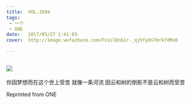 ```yaml
---
title:	VOL.1694
tags:
 - 一个
 - ONE
date:	2017/05/27 1:41:03
cover:	http://image.wufazhuce.com/Fo1slDnGir-_qjhfyOsTmrk7dMv6

---
```

![](http://image.wufazhuce.com/Fo1slDnGir-_qjhfyOsTmrk7dMv6)
---

你因梦想而在这个世上受苦 就像一条河流 因云和树的倒影不是云和树而受苦
 
Reprinted from ONE
